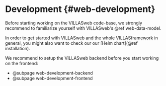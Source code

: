 # Development {#web-development}

Before starting working on the VILLASweb code-base, we strongly recommend to familiarize yourself with VILLASweb's @ref web-data-model.

In order to get started with VILLASweb and the whole VILLASframework in general, you might also want to check our our [Helm chart](@ref installation).

We recommend to setup the VILLASweb backend before you start working on the frontend:

- @subpage web-development-backend
- @subpage web-development-frontend
